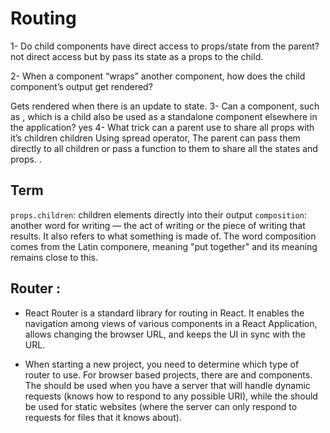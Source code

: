 # Routing
1- Do child components have direct access to props/state from the parent?
 not direct access but by pass its state as a props to the child.


2- When a component “wraps” another component, how does the child component’s output get rendered?

<Main>
  <Content />
</Main>
Gets rendered when there is an update to state.
3- Can a component, such as <Content />, which is a child also be used as a standalone component elsewhere in the application?
yes
4- What trick can a parent use to share all props with it’s children
children Using spread operator,
The parent can pass them directly to all children or pass a function to them to share all the states and props.
.


## Term
`props.children`: children elements directly into their output
`composition`: another word for writing — the act of writing or the piece of writing that results. It also refers to what something is made of. The word composition comes from the Latin componere, meaning "put together" and its meaning remains close to this.

## Router :

- React Router is a standard library for routing in React. It enables the navigation among views of various components in a React Application, allows changing the browser URL, and keeps the UI in sync with the URL.

- When starting a new project, you need to determine which type of router to use. For browser based projects, there are and components. The should be used when you have a server that will handle dynamic requests (knows how to respond to any possible URI), while the should be used for static websites (where the server can only respond to requests for files that it knows about).